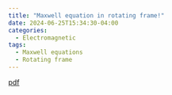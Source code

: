 ```yaml
---
title: "Maxwell equation in rotating frame!"
date: 2024-06-25T15:34:30-04:00
categories:
  - Electromagnetic
tags:
  - Maxwell equations
  - Rotating frame
---
```

<a href="https://github.com/danielhk2004/MP/raw/master/files/%D8%AF%D8%B1%D8%B3%20%D9%85%D9%82%D8%A7%D9%84%D9%87.pdf" download>pdf</a>

